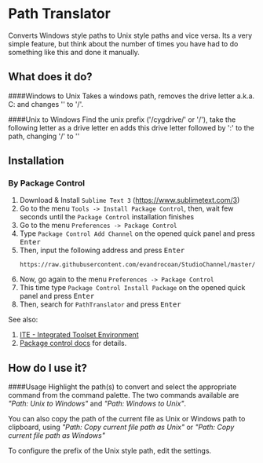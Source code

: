 Path Translator
===============

Converts Windows style paths to Unix style paths and vice versa. Its a very simple feature, but think about the number of times you have had to do something like this and done it manually.

## What does it do?


####Windows to Unix
Takes a windows path, removes the drive letter a.k.a. C: and changes '\' to '/'.

####Unix to Windows
Find the unix prefix ('/cygdrive/' or '/'), take the following letter as a drive letter en adds this drive letter followed by ':' to  the path, changing '/' to '\'


## Installation

### By Package Control

1. Download & Install `Sublime Text 3` (https://www.sublimetext.com/3)
1. Go to the menu `Tools -> Install Package Control`, then,
   wait few seconds until the `Package Control` installation finishes
1. Go to the menu `Preferences -> Package Control`
1. Type `Package Control Add Channel` on the opened quick panel and press <kbd>Enter</kbd>
1. Then, input the following address and press <kbd>Enter</kbd>
   ```
   https://raw.githubusercontent.com/evandrocoan/StudioChannel/master/channel.json
   ```
1. Now, go again to the menu `Preferences -> Package Control`
1. This time type `Package Control Install Package` on the opened quick panel and press <kbd>Enter</kbd>
1. Then, search for `PathTranslator` and press <kbd>Enter</kbd>

See also:
1. [ITE - Integrated Toolset Environment](https://github.com/evandrocoan/ITE)
1. [Package control docs](https://packagecontrol.io/docs/usage) for details.


## How do I use it?

####Usage
Highlight the path(s) to convert and select the appropriate command from the command palette. The two commands available are *"Path: Unix to Windows"* and *"Path: Windows to Unix"*.

You can also copy the path of the current file as Unix or Windows path to clipboard, using *"Path: Copy current file path as Unix"* or *"Path: Copy current file path as Windows"*

To configure the prefix of the Unix style path, edit the settings.
